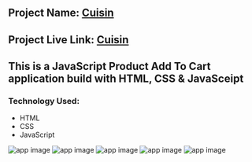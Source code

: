 ## Project Name: [Cuisin]()

## Project Live Link: [Cuisin]()

## This is a JavaScript Product Add To Cart application build with HTML, CSS & JavaSceipt

### Technology Used:
- HTML
- CSS
- JavaScript

![app image]()
![app image]()
![app image]()
![app image]()
![app image]()
